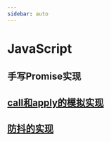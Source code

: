 ```yaml
---
sidebar: auto
---
```


# JavaScript

## 手写Promise实现
## [call和apply的模拟实现](./call和apply的模拟实现.md)
## [防抖的实现](./防抖的实现.md)